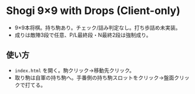 # Shogi 9×9 with Drops (Client-only)
- 9×9本将棋。持ち駒あり。チェック/詰み判定なし。打ち歩詰め未実装。
- 成りは敵陣3段で任意、P/L最終段・N最終2段は強制成り。

## 使い方
- `index.html` を開く。駒クリック→移動先クリック。
- 取り駒は自軍の持ち駒へ。手番側の持ち駒スロットをクリック→盤面クリックで打てる。
